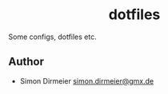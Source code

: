 <h1 align="center"> dotfiles </h1>

Some configs, dotfiles etc.

## Author

* Simon Dirmeier <a href="mailto:simon.dirmeier@gmx.de">simon.dirmeier@gmx.de</a>
